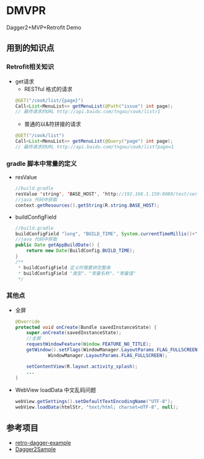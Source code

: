 # DMVPR
Dagger2+MVP+Retrofit Demo

## 用到的知识点
### Retrofit相关知识
- get请求
	*	RESTful 格式的请求
	```java
    @GET("/cook/list/{page}")
    Call<List<MenuList>> getMenuList(@Path("issue") int page);
    // 最终请求的URL http://api.baidu.com/tngou/cook/list/1
    ```
    * 普通的以&符拼接的请求
    ```java
    @GET("/cook/list")
    Call<List<MenuList>> getMenuList(@Query("page") int page);
    // 最终请求的URL http://api.baidu.com/tngou/cook/list?page=1
    ```
### gradle 脚本中常量的定义
- resValue
	```java
    //build.gradle
    resValue 'string', 'BASE_HOST', 'http://192.168.1.150:8080/test/service/'
    //java 代码中获取
    context.getResources().getString(R.string.BASE_HOST);
    ```
- buildConfigField
	```java
    //build.gradle
    buildConfigField "long", "BUILD_TIME", System.currentTimeMillis()+"L"
    //java 代码中获取
    public Date getAppBuildDate() {
        return new Date(BuildConfig.BUILD_TIME);
    }
    /**
     * buildConfigField 定义时需要拼完整串
     * buildConfigField "类型"，"常量名称"，"常量值"
     */
	```

### 其他点
- 全屏
	```java
    @Override
    protected void onCreate(Bundle savedInstanceState) {
        super.onCreate(savedInstanceState);
        //全屏
        requestWindowFeature(Window.FEATURE_NO_TITLE);
        getWindow().setFlags(WindowManager.LayoutParams.FLAG_FULLSCREEN,
                WindowManager.LayoutParams.FLAG_FULLSCREEN);

        setContentView(R.layout.activity_splash);
        ...
    }
    ```
- WebView loadData 中文乱码问题
	```java
    webView.getSettings().setDefaultTextEncodingName("UTF-8");
    webView.loadData(htmlStr, "text/html; charset=UTF-8", null);
    ```


## 参考项目
- [retro-dagger-example](https://github.com/fr4nk1/retro-dagger-example)
- [Dagger2Sample](https://github.com/niuxiaowei/Dagger2Sample)
